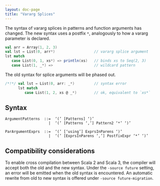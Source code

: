 ```yaml
---
layout: doc-page
title: "Vararg Splices"
---
```


The syntax of vararg splices in patterns and function arguments has changed. The new syntax uses a postfix `*`,  analogously to how a vararg parameter is declared.

```scala
val arr = Array(1, 2, 3)
val lst = List(0, arr*)                  // vararg splice argument
lst match
   case List(0, 1, xs*) => println(xs)   // binds xs to Seq(2, 3)
   case List(1, _*) =>                   // wildcard pattern
```

The old syntax for splice arguments will be phased out.

```scala
/*!*/ val lst = List(0, arr: _*)         // syntax error
      lst match
         case List(1, 2, xs @ _*)        // ok, equivalent to `xs*`
```

## Syntax

```
ArgumentPatterns  ::=  ‘(’ [Patterns] ‘)’
                    |  ‘(’ [Patterns ‘,’] Pattern2 ‘*’ ‘)’

ParArgumentExprs  ::=  ‘(’ [‘using’] ExprsInParens ‘)’
                    |  ‘(’ [ExprsInParens ‘,’] PostfixExpr ‘*’ ‘)’
```

## Compatibility considerations

To enable cross compilation between Scala 2 and Scala 3, the compiler will
accept both the old and the new syntax. Under the `-source future` setting, an error
will be emitted when the old syntax is encountered. An automatic rewrite from old
to new syntax is offered under `-source future-migration`.



